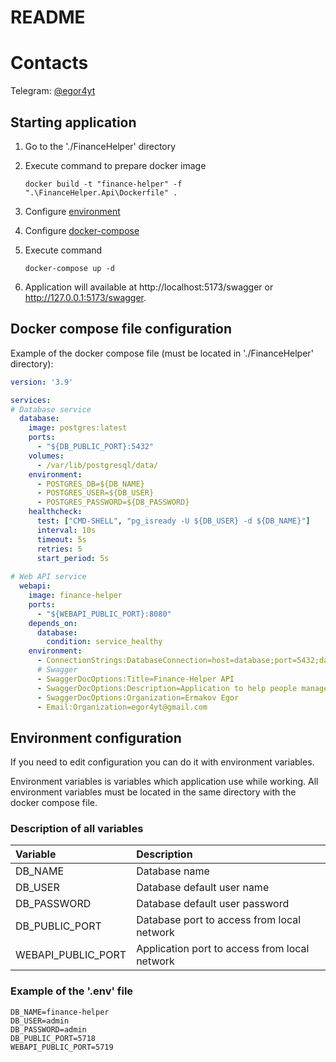 # README

# Contacts
Telegram: [@egor4yt](https://t.me/egor4yt)

<!--Starting application-->
## Starting application

1. Go to the './FinanceHelper' directory


2. Execute command to prepare docker image
  
    ```docker build -t "finance-helper" -f ".\FinanceHelper.Api\Dockerfile" .```


3. Configure [environment](#environment-configuration)


4. Configure [docker-compose](#docker-compose-file-configuration)


5. Execute command

   ```docker-compose up -d```


6. Application will available at http://localhost:5173/swagger or http://127.0.0.1:5173/swagger.

<!--Docker compose file-->
## Docker compose file configuration
Example of the docker compose file (must be located in './FinanceHelper' directory):
```yaml
version: '3.9'

services:
# Database service
  database:
    image: postgres:latest
    ports:
      - "${DB_PUBLIC_PORT}:5432"
    volumes:
      - /var/lib/postgresql/data/
    environment:
      - POSTGRES_DB=${DB_NAME}
      - POSTGRES_USER=${DB_USER}
      - POSTGRES_PASSWORD=${DB_PASSWORD}
    healthcheck:
      test: ["CMD-SHELL", "pg_isready -U ${DB_USER} -d ${DB_NAME}"]
      interval: 10s
      timeout: 5s
      retries: 5
      start_period: 5s
  
# Web API service
  webapi:
    image: finance-helper
    ports:
      - "${WEBAPI_PUBLIC_PORT}:8080"
    depends_on:
      database:
        condition: service_healthy
    environment:
      - ConnectionStrings:DatabaseConnection=host=database;port=5432;database=${DB_NAME};username=${DB_USER};password=${DB_PASSWORD}
      # Swagger
      - SwaggerDocOptions:Title=Finance-Helper API
      - SwaggerDocOptions:Description=Application to help people manage their finances
      - SwaggerDocOptions:Organization=Ermakov Egor
      - Email:Organization=egor4yt@gmail.com
```

<!--Environment-->
## Environment configuration
If you need to edit configuration you can do it with environment variables.

Environment variables is variables which application use while working. All environment variables must be located in the same directory with the docker compose file.

### Description of all variables

| Variable            | Description                                   |
|:--------------------|:----------------------------------------------|
| DB_NAME             | Database name                                 |
| DB_USER             | Database default user name                    |
| DB_PASSWORD         | Database default user password                |
| DB_PUBLIC_PORT      | Database port to access from local network    |
| WEBAPI_PUBLIC_PORT  | Application port to access from local network |

### Example of the '.env' file

```text
DB_NAME=finance-helper
DB_USER=admin
DB_PASSWORD=admin
DB_PUBLIC_PORT=5718
WEBAPI_PUBLIC_PORT=5719
```

